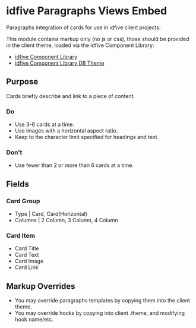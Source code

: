 # idfive Paragraphs Views Embed

Paragraphs integration of cards for use in idfive client projects:

This module contains markup only (no js or css), those should be provided in the client theme, loaded via the idfive Component Library:

- [idfive Component Library](https://bitbucket.org/idfivellc/idfive-component-library)
- [idfive Component Library D8 Theme](https://bitbucket.org/idfivellc/idfive-component-library-d8-theme)

## Purpose

Cards briefly describe and link to a piece of content.

### Do

- Use 3-6 cards at a time.
- Use images with a horizontal aspect ratio.
- Keep to the character limit specified for headings and text.

### Don’t

- Use fewer than 2 or more than 6 cards at a time.

## Fields

### Card Group

- Type | Card, Card(Horizontal)
- Columns | 2 Column, 3 Column, 4 Column

### Card Item

- Card Title
- Card Text
- Card Image
- Card Link

## Markup Overrides

- You may override paragraphs templates by copying them into the client theme.
- You may override hooks by copying into client .theme, and modifying hook name/etc.
